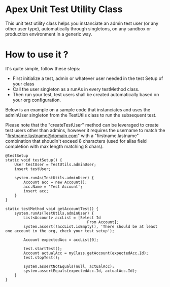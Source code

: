 # Apex Unit Test Utility Class
This unit test utility class helps you instanciate an admin test user (or any other user type), automatically through singletons, on any sandbox or production environment in a generic way.
    
# How to use it ?
It's quite simple, follow these steps:
    
- First initialize a test, admin or whatever user needed in the test Setup of your class
- Call the user singleton as a runAs in every testMethod class.
- Then run your test, test users shall be created automatically based on your org configuration.

Below is an example on a sample code that instanciates and uses the adminUser singleton from the TestUtils class to run the subsequent test.

Please note that the "createTestUser" method can be leveraged to create test users other than admins, however it requires the username to match the "firstname.lastname@domain.com" with a "firstname.lastname" combination that shoudln\'t exceed 8 characters (used for alias field completion with max length matching 8 chars).

```
@testSetup
static void testSetup() {
    User testUser = TestUtils.adminUser;
    insert testUser;

    system.runAs(TestUtils.adminUser) {
        Account acc = new Account();
        acc.Name = 'Test Account';
        insert acc;
    }
}

static testMethod void getAccountTest() {
    system.runAs(TestUtils.adminUser) {
        List<Account> accList = [Select Id
                                    From Account];
        system.assert(!accList.isEmpty(), 'There should be at least one account in the org, check your test setup');

        Account expectedAcc = accList[0];

        test.startTest();
        Account actualAcc = myClass.getAccount(expectedAcc.Id);
        test.stopTest();

        system.assertNotEquals(null, actualAcc);
        system.assertEquals(expectedAcc.Id, actualAcc.Id);
    }
}
```